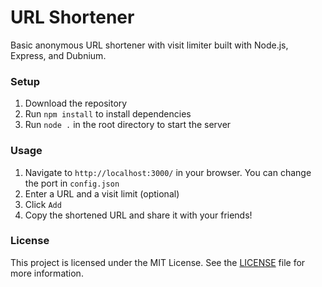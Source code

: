 # URL Shortener
Basic anonymous URL shortener with visit limiter built with Node.js, Express, and Dubnium.

### Setup
1. Download the repository
2. Run `npm install` to install dependencies
3. Run `node .` in the root directory to start the server

### Usage
1. Navigate to `http://localhost:3000/` in your browser. You can change the port in `config.json`
2. Enter a URL and a visit limit (optional)
3. Click `Add`
4. Copy the shortened URL and share it with your friends!

### License
This project is licensed under the MIT License. See the [LICENSE](https://github.com/systemsoftware/url-shortener/blob/main/LICENSE) file for more information.
